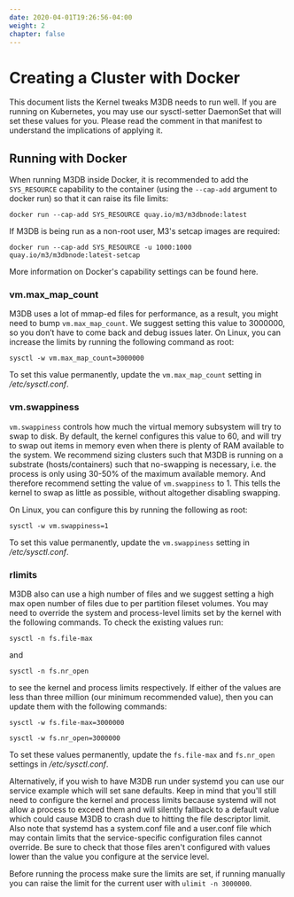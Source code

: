 ```yaml
---
date: 2020-04-01T19:26:56-04:00
weight: 2
chapter: false
---
```


# Creating a Cluster with Docker

This document lists the Kernel tweaks M3DB needs to run well. If you are running on Kubernetes, you may use our sysctl-setter DaemonSet that will set these values for you. Please read the comment in that manifest to understand the implications of applying it.

## Running with Docker

When running M3DB inside Docker, it is recommended to add the `SYS_RESOURCE` capability to the container (using the `--cap-add` argument to docker run) so that it can raise its file limits:

```shell
docker run --cap-add SYS_RESOURCE quay.io/m3/m3dbnode:latest
```

If M3DB is being run as a non-root user, M3's setcap images are required:

```shell
docker run --cap-add SYS_RESOURCE -u 1000:1000 quay.io/m3/m3dbnode:latest-setcap
```

More information on Docker's capability settings can be found here.

### vm.max_map_count

M3DB uses a lot of mmap-ed files for performance, as a result, you might need to bump `vm.max_map_count`. We suggest setting this value to 3000000, so you don’t have to come back and debug issues later.
On Linux, you can increase the limits by running the following command as root:

```shell
sysctl -w vm.max_map_count=3000000
```

To set this value permanently, update the `vm.max_map_count` setting in _/etc/sysctl.conf_.

### vm.swappiness

`vm.swappiness` controls how much the virtual memory subsystem will try to swap to disk. By default, the kernel configures this value to 60, and will try to swap out items in memory even when there is plenty of RAM available to the system.
We recommend sizing clusters such that M3DB is running on a substrate (hosts/containers) such that no-swapping is necessary, i.e. the process is only using 30-50% of the maximum available memory. And therefore recommend setting the value of `vm.swappiness` to 1. This tells the kernel to swap as little as possible, without altogether disabling swapping.

On Linux, you can configure this by running the following as root:

```shell
sysctl -w vm.swappiness=1
```

To set this value permanently, update the `vm.swappiness` setting in _/etc/sysctl.conf_.

### rlimits

M3DB also can use a high number of files and we suggest setting a high max open number of files due to per partition fileset volumes.
You may need to override the system and process-level limits set by the kernel with the following commands. To check the existing values run:

```shell
sysctl -n fs.file-max
```

and

```shell
sysctl -n fs.nr_open
```

to see the kernel and process limits respectively. If either of the values are less than three million (our minimum recommended value), then you can update them with the following commands:

```shell
sysctl -w fs.file-max=3000000

sysctl -w fs.nr_open=3000000
```

To set these values permanently, update the `fs.file-max` and `fs.nr_open` settings in _/etc/sysctl.conf_.

Alternatively, if you wish to have M3DB run under systemd you can use our service example which will set sane defaults. Keep in mind that you'll still need to configure the kernel and process limits because systemd will not allow a process to exceed them and will silently fallback to a default value which could cause M3DB to crash due to hitting the file descriptor limit. Also note that systemd has a system.conf file and a user.conf file which may contain limits that the service-specific configuration files cannot override. Be sure to check that those files aren't configured with values lower than the value you configure at the service level.

Before running the process make sure the limits are set, if running manually you can raise the limit for the current user with `ulimit -n 3000000`.

